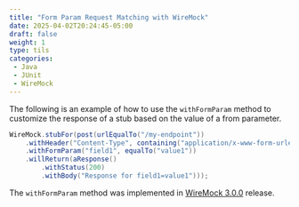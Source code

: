 ```yaml
---
title: "Form Param Request Matching with WireMock"
date: 2025-04-02T20:24:45-05:00
draft: false
weight: 1
type: tils
categories:
 - Java
 - JUnit
 - WireMock
---
```


The following is an example of how to use the `withFormParam` method to customize the response of a stub based on the value of a from parameter. 

```java
WireMock.stubFor(post(urlEqualTo("/my-endpoint"))
	.withHeader("Content-Type", containing("application/x-www-form-urlencoded"))
	.withFormParam("field1", equalTo("value1"))
	.willReturn(aResponse()
		.withStatus(200)
		.withBody("Response for field1=value1")));
```

The `withFormParam` method was implemented in [WireMock 3.0.0](https://github.com/wiremock/wiremock/releases/tag/3.0.0) release.